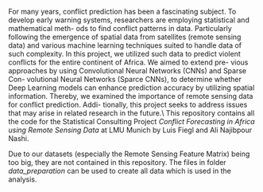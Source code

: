 For many years, conflict prediction has been a fascinating subject. To develop
early warning systems, researchers are employing statistical and mathematical meth-
ods to find conflict patterns in data. Particularly following the emergence of spatial
data from satellites (remote sensing data) and various machine learning techniques
suited to handle data of such complexity. In this project, we utilized such data to
predict violent conflicts for the entire continent of Africa. We aimed to extend pre-
vious approaches by using Convolutional Neural Networks (CNNs) and Sparse Con-
volutional Neural Networks (Sparce CNNs), to determine whether Deep Learning
models can enhance prediction accuracy by utilizing spatial information. Thereby,
we examined the importance of remote sensing data for conflict prediction. Addi-
tionally, this project seeks to address issues that may arise in related research in
the future.\\
This repository contains all the code for the Statistical Consulting Project *Conflict Forecasting in Africa using Remote Sensing Data* at LMU Munich by Luis Fiegl and Ali Najibpour Nashi.

Due to our datasets (especially the Remote Sensing Feature Matrix) being too big, they are not contained in this repository. The files in folder *data_preparation* can be used to create all data which is used in the analysis.
